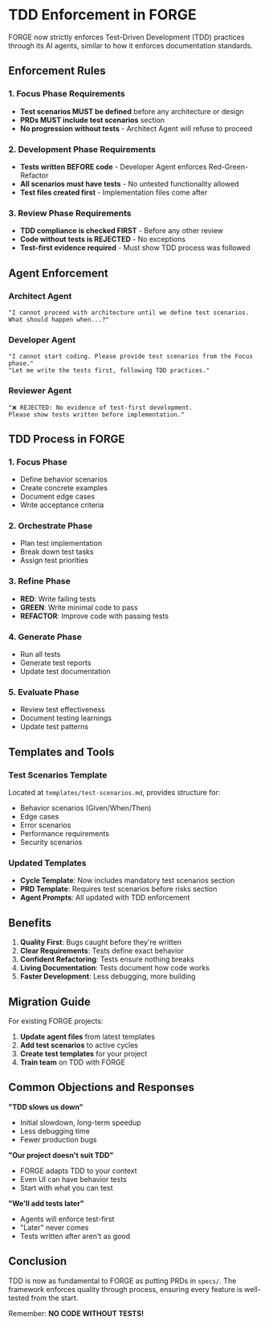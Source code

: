 # TDD Enforcement in FORGE

FORGE now strictly enforces Test-Driven Development (TDD) practices through its AI agents, similar to how it enforces documentation standards.

## Enforcement Rules

### 1. Focus Phase Requirements
- **Test scenarios MUST be defined** before any architecture or design
- **PRDs MUST include test scenarios** section
- **No progression without tests** - Architect Agent will refuse to proceed

### 2. Development Phase Requirements  
- **Tests written BEFORE code** - Developer Agent enforces Red-Green-Refactor
- **All scenarios must have tests** - No untested functionality allowed
- **Test files created first** - Implementation files come after

### 3. Review Phase Requirements
- **TDD compliance is checked FIRST** - Before any other review
- **Code without tests is REJECTED** - No exceptions
- **Test-first evidence required** - Must show TDD process was followed

## Agent Enforcement

### Architect Agent
```
"I cannot proceed with architecture until we define test scenarios. 
What should happen when...?"
```

### Developer Agent  
```
"I cannot start coding. Please provide test scenarios from the Focus phase."
"Let me write the tests first, following TDD practices."
```

### Reviewer Agent
```
"❌ REJECTED: No evidence of test-first development. 
Please show tests written before implementation."
```

## TDD Process in FORGE

### 1. Focus Phase
- Define behavior scenarios
- Create concrete examples
- Document edge cases
- Write acceptance criteria

### 2. Orchestrate Phase
- Plan test implementation
- Break down test tasks
- Assign test priorities

### 3. Refine Phase
- **RED**: Write failing tests
- **GREEN**: Write minimal code to pass
- **REFACTOR**: Improve code with passing tests

### 4. Generate Phase
- Run all tests
- Generate test reports
- Update test documentation

### 5. Evaluate Phase
- Review test effectiveness
- Document testing learnings
- Update test patterns

## Templates and Tools

### Test Scenarios Template
Located at `templates/test-scenarios.md`, provides structure for:
- Behavior scenarios (Given/When/Then)
- Edge cases
- Error scenarios
- Performance requirements
- Security scenarios

### Updated Templates
- **Cycle Template**: Now includes mandatory test scenarios section
- **PRD Template**: Requires test scenarios before risks section
- **Agent Prompts**: All updated with TDD enforcement

## Benefits

1. **Quality First**: Bugs caught before they're written
2. **Clear Requirements**: Tests define exact behavior
3. **Confident Refactoring**: Tests ensure nothing breaks
4. **Living Documentation**: Tests document how code works
5. **Faster Development**: Less debugging, more building

## Migration Guide

For existing FORGE projects:

1. **Update agent files** from latest templates
2. **Add test scenarios** to active cycles
3. **Create test templates** for your project
4. **Train team** on TDD with FORGE

## Common Objections and Responses

**"TDD slows us down"**
- Initial slowdown, long-term speedup
- Less debugging time
- Fewer production bugs

**"Our project doesn't suit TDD"**
- FORGE adapts TDD to your context
- Even UI can have behavior tests
- Start with what you can test

**"We'll add tests later"**
- Agents will enforce test-first
- "Later" never comes
- Tests written after aren't as good

## Conclusion

TDD is now as fundamental to FORGE as putting PRDs in `specs/`. The framework enforces quality through process, ensuring every feature is well-tested from the start.

Remember: **NO CODE WITHOUT TESTS!**